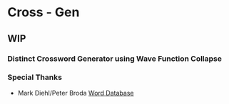 # Cross - Gen
## WIP
### Distinct Crossword Generator using Wave Function Collapse

### Special Thanks
- Mark Diehl/Peter Broda 
    [Word Database](https://www.facebook.com/groups/1515117638602016/permalink/2997721820341583/)
